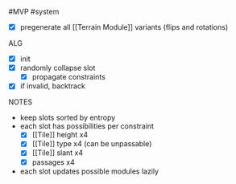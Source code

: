 #MVP
#system 

- [x] pregenerate all [[Terrain Module]] variants (flips and rotations)


ALG
- [x] init
- [x] randomly collapse slot
    - [x] propagate constraints
- [x] if invalid, backtrack

NOTES
- keep slots sorted by entropy
- each slot has possibilities per constraint
    - [x] [[Tile]] height x4
    - [x] [[Tile]] type x4 (can be unpassable)
    - [x] [[Tile]] slant x4
    - [x] passages x4
- each slot updates possible modules lazily